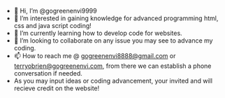 - 👋 Hi, I’m @gogreenenvi9999
- 👀 I’m interested in gaining knowledge for advanced programming html, css and java script coding!
- 🌱 I’m currently learning how to develop code for websites.
-  💞️ I’m looking to collaborate on any issue you may see to advance my coding.
- 📫 How to reach me @ gogreenenvi8888@gmail.com or terryobrien@gogreenenvi.com, from there we can establish a phone conversation if needed.
- As you may input ideas or coding advancement, your invited and will recieve credit on the website! 
<!---
gogreenenvi9999/gogreenenvi9999 is a ✨ special ✨ repository because its `README.md` (this file) appears on your GitHub profile.
You can click the Preview link to take a look at your changes.
--->
